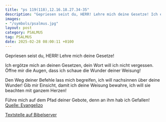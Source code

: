 ```yaml
---
title: "ps 119(118),12.16.18.27.34-35"
description: "Gepriesen seist du, HERR! Lehre mich deine Gesetze! Ich ergötze mich an deinen Gesetzen, dein Wort will ich nicht vergessen. Öffne mir die Augen, dass ich schaue  die Wunder deiner Weisung!  Den Weg deiner Befehle lass mich begreifen,  ich will nachsinnen über deine Wunder! Gib...."
images:
- "/symbols/psalmus.jpg"
layout: post
category: PSALMUS
tag: PSALMUS
date: 2025-02-28 08:00:11 +0100
---
```

<!--more-->Gepriesen seist du, HERR! Lehre mich deine Gesetze!
Ich ergötze mich an deinen Gesetzen, dein Wort will ich nicht vergessen.
Öffne mir die Augen, dass ich schaue 
die Wunder deiner Weisung!

Den Weg deiner Befehle lass mich begreifen, 
ich will nachsinnen über deine Wunder!
Gib mir Einsicht, damit ich deine Weisung bewahre, 
ich will sie beachten mit ganzem Herzen!

Führe mich auf dem Pfad deiner Gebote, 
denn an ihm hab ich Gefallen!<br>
[Quelle: Evangelizo](https://evangeliumtagfuertag.org/DE/gospel)

[Textstelle auf Bibelserver](https://www.bibleserver.com/EU/ps119(118),12.16.18.27.34-35)

